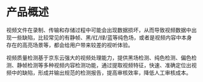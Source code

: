 
# 产品概述

视频文件在录制、传输和存储过程中可能会出现数据损坏，从而导致视频数据中出现一些缺陷，比较常见的有静帧、黑/红/绿/蓝等纯色场，或者是视频内容中本身存在的高亮场景等，都会给用户带来较差的视听体验。

视频质量检测基于京东云强大的视频处理能力，提供黑场检测、纯色检测、偏色检测、静帧检测等多种视频内容检测功能，通过提取视频特征，快速、准确定位出视频中的缺陷，形成并输出规范的检测报告，提高审核效率，降低人工审核成本。
